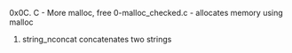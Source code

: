 0x0C. C - More malloc, free
0-malloc_checked.c - allocates memory using malloc
1. string_nconcat concatenates two strings
